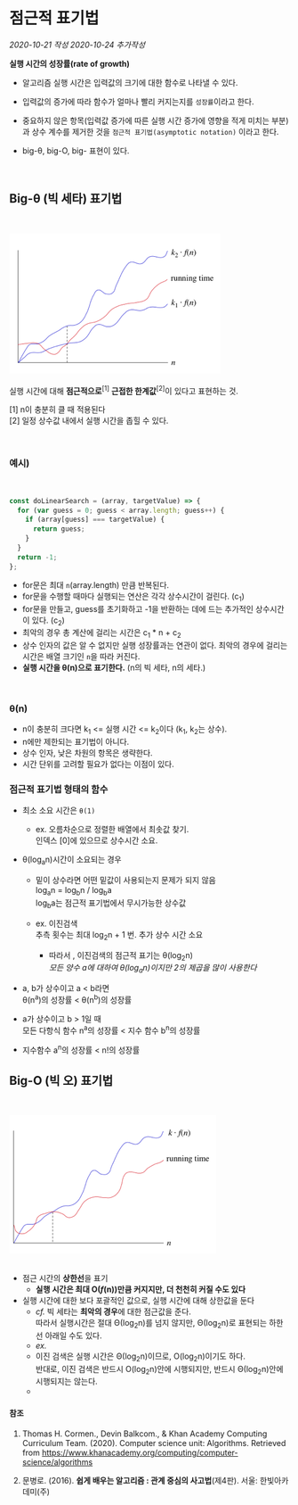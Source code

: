 # 점근적 표기법

_2020-10-21 작성_
_2020-10-24 추가작성_

**실행 시간의 성장률(rate of growth)**

- 알고리즘 실행 시간은 입력값의 크기에 대한 함수로 나타낼 수 있다.
- 입력값의 증가에 따라 함수가 얼마나 빨리 커지는지를 `성장률`이라고 한다.
- 중요하지 않은 항목(입력값 증가에 따른 실행 시간 증가에 영향을 적게 미치는 부분)과 상수 계수를 제거한 것을 `점근적 표기법(asymptotic notation)` 이라고 한다.

- big-θ, big-O, big- 표현이 있다.

<br>

## Big-θ (빅 세타) 표기법

<br>

![입력값 증가에 따른 실행시간 증가: 빅 세타 표기법](../assets/bigTheta.png)<br><br>
실행 시간에 대해 **점근적으로**<sup>[1]</sup> **근접한 한계값**<sup>[2]</sup>이 있다고 표현하는 것.

[1] n이 충분히 클 때 적용된다<br>
[2] 일정 상수값 내에서 실행 시간을 좁힐 수 있다.

<br>

### 예시)

<br>

```javascript
const doLinearSearch = (array, targetValue) => {
  for (var guess = 0; guess < array.length; guess++) {
    if (array[guess] === targetValue) {
      return guess;
    }
  }
  return -1;
};
```

- for문은 최대 `n`(array.length) 만큼 반복된다.
- for문을 수행할 때마다 실행되는 연산은 각각 상수시간이 걸린다. (c<sub>1</sub>)
- for문을 만들고, guess를 초기화하고 -1을 반환하는 데에 드는 추가적인 상수시간이 있다. (c<sub>2</sub>)
- 최악의 경우 총 계산에 걸리는 시간은 c<sub>1</sub> \* n + c<sub>2</sub>
- 상수 인자의 값은 알 수 없지만 실행 성장률과는 연관이 없다. 최악의 경우에 걸리는 시간은 배열 크기인 `n`을 따라 커진다.
- **실행 시간을 θ(n)으로 표기한다.** (n의 빅 세타, n의 세타.)

<br>

### θ(n)

- n이 충분히 크다면 k<sub>1</sub> <= 실행 시간 <= k<sub>2</sub>이다 (k<sub>1</sub>, k<sub>2</sub>는 상수).
- n에만 제한되는 표기법이 아니다.
- 상수 인자, 낮은 차원의 항목은 생략한다.
- 시간 단위를 고려할 필요가 없다는 이점이 있다.

### 점근적 표기법 형태의 함수

- 최소 소요 시간은 `θ(1)`

  - ex. 오름차순으로 정렬한 배열에서 최솟값 찾기.
    <br>인덱스 [0]에 있으므로 상수시간 소요.

- θ(log<sub>a</sub>n)시간이 소요되는 경우

  - 밑이 상수라면 어떤 밑값이 사용되는지 문제가 되지 않음<br>
    log<sub>a</sub>n = log<sub>b</sub>n / log<sub>b</sub>a <br>
    log<sub>b</sub>a는 점근적 표기법에서 무시가능한 상수값

  - ex. 이진검색 <br>
    추측 횟수는 최대 log<sub>2</sub>n + 1 번. 추가 상수 시간 소요
    - 따라서 , 이진검색의 점근적 표기는 θ(log<sub>2</sub>n) <br>
      _모든 양수 a에 대하여 θ(log<sub>a</sub>n)이지만 2의 제곱을 많이 사용한다_

- a, b가 상수이고 a < b라면 <br> θ(n<sup>a</sup>)의 성장률 < θ(n<sup>b</sup>)의 성장률
- a가 상수이고 b > 1일 때 <br>모든 다항식 함수 n<sup>a</sup>의 성장률 < 지수 함수 b<sup>n</sup>의 성장률
- 지수함수 a<sup>n</sup>의 성장률 < n!의 성장률

## Big-O (빅 오) 표기법

<br>

![입력값의 증가에 따른 실행시간 증가: 빅 오 표기법](../assets/bigO.png)
<br><br>

- 점근 시간의 **상한선**을 표기
  - **실행 시간은 최대 O(_f_(n))만큼 커지지만, 더 천천히 커질 수도 있다**
- 실행 시간에 대한 보다 포괄적인 값으로, 실행 시간에 대해 상한값을 둔다<br>
  - _cf._ 빅 세타는 **최악의 경우**에 대한 점근값을 준다.<br>
    따라서 실행시간은 절대 Θ(log<sub>2</sub>n)를 넘지 않지만, Θ(log<sub>2</sub>n)로 표현되는 하한선 아래일 수도 있다. <br>
  - _ex._
  - 이진 검색은 실행 시간은 Θ(log<sub>2</sub>n)이므로, O(log<sub>2</sub>n)이기도 하다. <br>
    반대로, 이진 검색은 반드시 O(log<sub>2</sub>n)안에 시행되지만, 반드시 Θ(log<sub>2</sub>n)안에 시행되지는 않는다.
  -

#### 참조

1. Thomas H. Cormen., Devin Balkcom., & Khan Academy Computing Curriculum Team. (2020). Computer science unit: Algorithms. Retrieved from https://www.khanacademy.org/computing/computer-science/algorithms

2. 문병로. (2016). **쉽게 배우는 알고리즘 : 관계 중심의 사고법**(제4판). 서울: 한빛아카데미(주)
